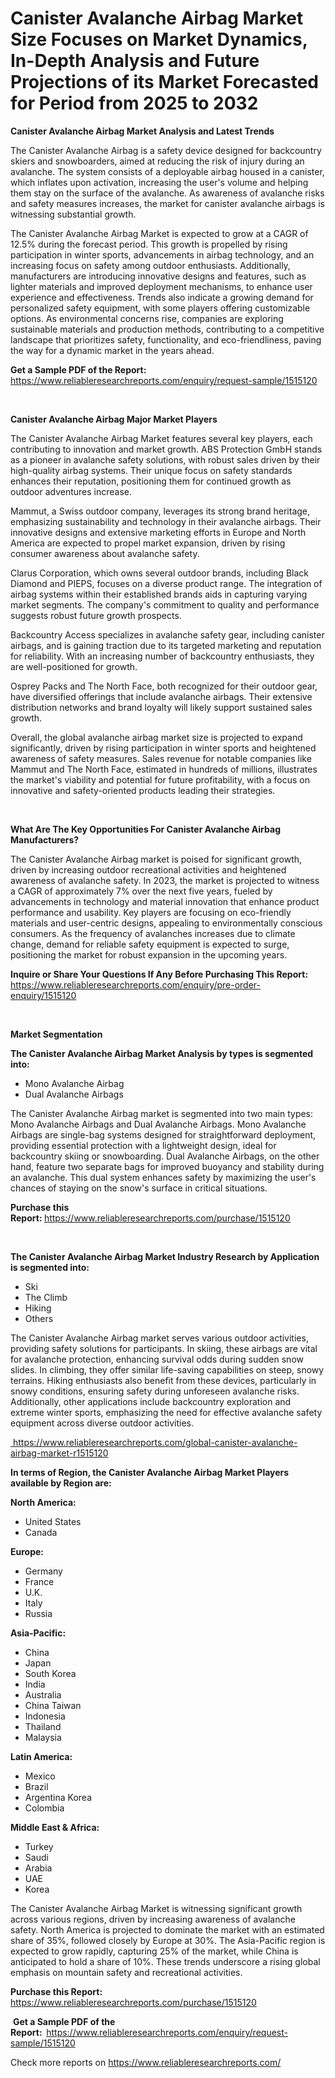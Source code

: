 <p><h1>Canister Avalanche Airbag Market Size Focuses on Market Dynamics, In-Depth Analysis and Future Projections of its Market Forecasted for Period from 2025 to 2032</h1></p><p><strong>Canister Avalanche Airbag Market Analysis and Latest Trends</strong></p>
<p><p>The Canister Avalanche Airbag is a safety device designed for backcountry skiers and snowboarders, aimed at reducing the risk of injury during an avalanche. The system consists of a deployable airbag housed in a canister, which inflates upon activation, increasing the user's volume and helping them stay on the surface of the avalanche. As awareness of avalanche risks and safety measures increases, the market for canister avalanche airbags is witnessing substantial growth.</p><p>The Canister Avalanche Airbag Market is expected to grow at a CAGR of 12.5% during the forecast period. This growth is propelled by rising participation in winter sports, advancements in airbag technology, and an increasing focus on safety among outdoor enthusiasts. Additionally, manufacturers are introducing innovative designs and features, such as lighter materials and improved deployment mechanisms, to enhance user experience and effectiveness. Trends also indicate a growing demand for personalized safety equipment, with some players offering customizable options. As environmental concerns rise, companies are exploring sustainable materials and production methods, contributing to a competitive landscape that prioritizes safety, functionality, and eco-friendliness, paving the way for a dynamic market in the years ahead.</p></p>
<p><strong>Get a Sample PDF of the Report:&nbsp;</strong> <a href="https://www.reliableresearchreports.com/enquiry/request-sample/1515120?utm_campaign=2809&utm_medium=2&utm_source=Github&utm_content=ia&utm_term=06042025&utm_id=canister-avalanche-airbag">https://www.reliableresearchreports.com/enquiry/request-sample/1515120</a></p>
<p>&nbsp;</p>
<p><strong>Canister Avalanche Airbag Major Market Players</strong></p>
<p><p>The Canister Avalanche Airbag Market features several key players, each contributing to innovation and market growth. ABS Protection GmbH stands as a pioneer in avalanche safety solutions, with robust sales driven by their high-quality airbag systems. Their unique focus on safety standards enhances their reputation, positioning them for continued growth as outdoor adventures increase.</p><p>Mammut, a Swiss outdoor company, leverages its strong brand heritage, emphasizing sustainability and technology in their avalanche airbags. Their innovative designs and extensive marketing efforts in Europe and North America are expected to propel market expansion, driven by rising consumer awareness about avalanche safety.</p><p>Clarus Corporation, which owns several outdoor brands, including Black Diamond and PIEPS, focuses on a diverse product range. The integration of airbag systems within their established brands aids in capturing varying market segments. The company's commitment to quality and performance suggests robust future growth prospects.</p><p>Backcountry Access specializes in avalanche safety gear, including canister airbags, and is gaining traction due to its targeted marketing and reputation for reliability. With an increasing number of backcountry enthusiasts, they are well-positioned for growth.</p><p>Osprey Packs and The North Face, both recognized for their outdoor gear, have diversified offerings that include avalanche airbags. Their extensive distribution networks and brand loyalty will likely support sustained sales growth.</p><p>Overall, the global avalanche airbag market size is projected to expand significantly, driven by rising participation in winter sports and heightened awareness of safety measures. Sales revenue for notable companies like Mammut and The North Face, estimated in hundreds of millions, illustrates the market's viability and potential for future profitability, with a focus on innovative and safety-oriented products leading their strategies.</p></p>
<p>&nbsp;</p>
<p><strong>What Are The Key Opportunities For Canister Avalanche Airbag Manufacturers?</strong></p>
<p><p>The Canister Avalanche Airbag market is poised for significant growth, driven by increasing outdoor recreational activities and heightened awareness of avalanche safety. In 2023, the market is projected to witness a CAGR of approximately 7% over the next five years, fueled by advancements in technology and material innovation that enhance product performance and usability. Key players are focusing on eco-friendly materials and user-centric designs, appealing to environmentally conscious consumers. As the frequency of avalanches increases due to climate change, demand for reliable safety equipment is expected to surge, positioning the market for robust expansion in the upcoming years.</p></p>
<p><strong>Inquire or Share Your Questions If Any Before Purchasing This Report:</strong> <a href="https://www.reliableresearchreports.com/enquiry/pre-order-enquiry/1515120?utm_campaign=2809&utm_medium=2&utm_source=Github&utm_content=ia&utm_term=06042025&utm_id=canister-avalanche-airbag">https://www.reliableresearchreports.com/enquiry/pre-order-enquiry/1515120</a></p>
<p>&nbsp;</p>
<p><strong>Market Segmentation</strong></p>
<p><strong>The Canister Avalanche Airbag Market Analysis by types is segmented into:</strong></p>
<p><ul><li>Mono Avalanche Airbag</li><li>Dual Avalanche Airbags</li></ul></p>
<p><p>The Canister Avalanche Airbag market is segmented into two main types: Mono Avalanche Airbags and Dual Avalanche Airbags. Mono Avalanche Airbags are single-bag systems designed for straightforward deployment, providing essential protection with a lightweight design, ideal for backcountry skiing or snowboarding. Dual Avalanche Airbags, on the other hand, feature two separate bags for improved buoyancy and stability during an avalanche. This dual system enhances safety by maximizing the user's chances of staying on the snow's surface in critical situations.</p></p>
<p><strong>Purchase this Report:&nbsp;</strong><a href="https://www.reliableresearchreports.com/purchase/1515120?utm_campaign=2809&utm_medium=2&utm_source=Github&utm_content=ia&utm_term=06042025&utm_id=canister-avalanche-airbag">https://www.reliableresearchreports.com/purchase/1515120</a></p>
<p>&nbsp;</p>
<p><strong>The Canister Avalanche Airbag Market Industry Research by Application is segmented into:</strong></p>
<p><ul><li>Ski</li><li>The Climb</li><li>Hiking</li><li>Others</li></ul></p>
<p><p>The Canister Avalanche Airbag market serves various outdoor activities, providing safety solutions for participants. In skiing, these airbags are vital for avalanche protection, enhancing survival odds during sudden snow slides. In climbing, they offer similar life-saving capabilities on steep, snowy terrains. Hiking enthusiasts also benefit from these devices, particularly in snowy conditions, ensuring safety during unforeseen avalanche risks. Additionally, other applications include backcountry exploration and extreme winter sports, emphasizing the need for effective avalanche safety equipment across diverse outdoor activities.</p></p>
<p><a href="https://www.reliableresearchreports.com/global-canister-avalanche-airbag-market-r1515120?utm_campaign=2809&utm_medium=2&utm_source=Github&utm_content=ia&utm_term=06042025&utm_id=canister-avalanche-airbag">&nbsp;https://www.reliableresearchreports.com/global-canister-avalanche-airbag-market-r1515120</a></p>
<p><strong>In terms of Region, the Canister Avalanche Airbag Market Players available by Region are:</strong></p>
<p>
    <p> <strong> North America: </strong>
        <ul>
            <li>United States</li>
            <li>Canada</li>
        </ul>
        </p> 
    <p> <strong> Europe: </strong>
        <ul>
            <li>Germany</li>
            <li>France</li>
            <li>U.K.</li>
            <li>Italy</li>
            <li>Russia</li>
        </ul>
        </p> 
    <p> <strong> Asia-Pacific: </strong>
        <ul>
            <li>China</li>
            <li>Japan</li>
            <li>South Korea</li>
            <li>India</li>
            <li>Australia</li>
            <li>China Taiwan</li>
            <li>Indonesia</li>
            <li>Thailand</li>
            <li>Malaysia</li>
        </ul>
        </p> 
    <p> <strong> Latin America: </strong>
        <ul>
            <li>Mexico</li>
            <li>Brazil</li>
            <li>Argentina Korea</li>
            <li>Colombia</li>
        </ul>
        </p> 
    <p> <strong> Middle East & Africa: </strong>
        <ul>
            <li>Turkey</li>
            <li>Saudi</li>
            <li>Arabia</li>
            <li>UAE</li>
            <li>Korea</li>
        </ul>
    </p>
    </p>
<p><p>The Canister Avalanche Airbag Market is witnessing significant growth across various regions, driven by increasing awareness of avalanche safety. North America is projected to dominate the market with an estimated share of 35%, followed closely by Europe at 30%. The Asia-Pacific region is expected to grow rapidly, capturing 25% of the market, while China is anticipated to hold a share of 10%. These trends underscore a rising global emphasis on mountain safety and recreational activities.</p></p>
<p><strong>Purchase this Report: </strong><a href="https://www.reliableresearchreports.com/purchase/1515120?utm_campaign=2809&utm_medium=2&utm_source=Github&utm_content=ia&utm_term=06042025&utm_id=canister-avalanche-airbag">https://www.reliableresearchreports.com/purchase/1515120</a></p>
<p>&nbsp;<strong>Get a Sample PDF of the Report:&nbsp;&nbsp;</strong><a href="https://www.reliableresearchreports.com/enquiry/request-sample/1515120?utm_campaign=2809&utm_medium=2&utm_source=Github&utm_content=ia&utm_term=06042025&utm_id=canister-avalanche-airbag">https://www.reliableresearchreports.com/enquiry/request-sample/1515120</a></p>
<p><strong></strong></p>
<p>Check more reports on <a href="https://www.reliableresearchreports.com/?utm_campaign=2809&utm_medium=2&utm_source=Github&utm_content=ia&utm_term=06042025&utm_id=canister-avalanche-airbag">https://www.reliableresearchreports.com/</a></p>